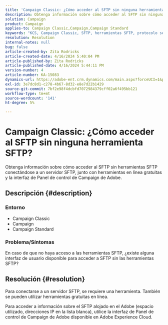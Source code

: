 ```yaml
---
title: 'Campaign Classic: ¿Cómo acceder al SFTP sin ninguna herramienta SFTP?'
description: Obtenga información sobre cómo acceder al SFTP sin ninguna herramienta SFTP
solution: Campaign
product: Campaign
applies-to: Campaign Classic,Campaign,Campaign Standard
keywords: "KCS, Campaign Classic, SFTP, herramientas SFTP, protocolo seguro de transferencia de archivos"
resolution: Resolution
internal-notes: null
bug: false
article-created-by: Zita Rodricks
article-created-date: 4/16/2024 5:40:04 PM
article-published-by: Zita Rodricks
article-published-date: 4/16/2024 5:44:11 PM
version-number: 4
article-number: KA-15083
dynamics-url: https://adobe-ent.crm.dynamics.com/main.aspx?forceUCI=1&pagetype=entityrecord&etn=knowledgearticle&id=abe68058-18fc-ee11-a1ff-6045bd0065b6
exl-id: 3e7dc8d1-c278-4b67-8d32-e8e7d22b1429
source-git-commit: 7bf2e98f4dcbfd7072984379cff02a6f495bb121
workflow-type: tm+mt
source-wordcount: '141'
ht-degree: 5%

---
```


# Campaign Classic: ¿Cómo acceder al SFTP sin ninguna herramienta SFTP?


Obtenga información sobre cómo acceder al SFTP sin herramientas SFTP conectándose a un servidor SFTP, junto con herramientas en línea gratuitas y la interfaz de Panel de control de Campaign de Adobe.

## Descripción {#description}


### Entorno

- Campaign Classic
- Campaign
- Campaign Standard


### Problema/Síntomas

En caso de que no haya acceso a las herramientas SFTP, ¿existe alguna interfaz de usuario disponible para acceder a SFTP sin las herramientas SFTP?




## Resolución {#resolution}


Para conectarse a un servidor SFTP, se requiere una herramienta. También se pueden utilizar herramientas gratuitas en línea.

Para acceder a información sobre el SFTP alojado en el Adobe (espacio utilizado, direcciones IP en la lista blanca), utilice la interfaz de Panel de control de Campaign de Adobe disponible en Adobe Experience Cloud.
